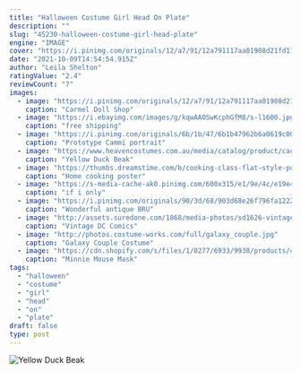 ```yaml
---
title: "Halloween Costume Girl Head On Plate"
description: ""
slug: "45230-halloween-costume-girl-head-plate"
engine: "IMAGE"
cover: "https://i.pinimg.com/originals/12/a7/91/12a791117aa01908d21fd178e636476b.jpg"
date: "2021-10-09T14:54:54.915Z"
author: "Leila Shelton"
ratingValue: "2.4"
reviewCount: "7"
images:
  - image: "https://i.pinimg.com/originals/12/a7/91/12a791117aa01908d21fd178e636476b.jpg"
    caption: "Carmel Doll Shop"
  - image: "https://i.ebayimg.com/images/g/kqwAAOSwKcphGfM8/s-l1600.jpg"
    caption: "free shipping"
  - image: "https://i.pinimg.com/originals/6b/1b/47/6b1b47962b6a0619c00d1c7cbbccc57b.jpg"
    caption: "Prototype Cammi portrait"
  - image: "https://www.heavencostumes.com.au/media/catalog/product/cache/3ca7c4de79fd9294a778cbfdebc9dde4/s/m/smf-46967-duck-beak-bill-farmyard-animal-mask-yellow-dress-up-costume-accessory-1500.jpg"
    caption: "Yellow Duck Beak"
  - image: "https://thumbs.dreamstime.com/b/cooking-class-flat-style-poster-cooking-class-flat-style-poster-additional-file-eps-117907053.jpg"
    caption: "Home cooking poster"
  - image: "https://s-media-cache-ak0.pinimg.com/600x315/e1/9e/4c/e19e4cf8c41ccf4e70243acab7254c28.jpg"
    caption: "if i only"
  - image: "https://i.pinimg.com/originals/90/3d/68/903d68e26f796fa12229af931507b8ee.jpg"
    caption: "Wonderful antique BRU"
  - image: "http://assets.suredone.com/1868/media-photos/sd1626-vintage-dc-comics-wonder-woman-justice-league-halloween-mask-y009.jpg"
    caption: "Vintage DC Comics"
  - image: "http://photos.costume-works.com/full/galaxy_couple.jpg"
    caption: "Galaxy Couple Costume"
  - image: "https://cdn.shopify.com/s/files/1/0277/6933/9938/products/4855_1000x1000.jpg?v=1574965006"
    caption: "Minnie Mouse Mask"
tags:
  - "halloween"
  - "costume"
  - "girl"
  - "head"
  - "on"
  - "plate"
draft: false
type: post
---
```



![Yellow Duck Beak](https://www.heavencostumes.com.au/media/catalog/product/cache/3ca7c4de79fd9294a778cbfdebc9dde4/s/m/smf-46967-duck-beak-bill-farmyard-animal-mask-yellow-dress-up-costume-accessory-1500.jpg "Yellow Duck Beak")


<!--inArticleAds-->

<!--galleryOne-->


<!--inArticleAds-->

<!--galleryTwo-->


<!--galleryThree-->

